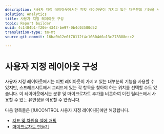 ```yaml
---
description: 사용자 지정 레이아웃에서는 피벗 레이아웃이 가지고 있는 대부분의 기능을 사용할 수 있지만, 스프레드시트에서 그리드에 있는 각 항목을 찾아야 하는 위치를 선택할 수도 있습니다. 이 레이아웃에서는 분류 및 마이크로차트 추가를 비롯하여 이전 릴리스에서 사용할 수 있는 유연성을 이용할 수 있습니다.
solution: Analytics
title: 사용자 지정 레이아웃 구성
topic: Report builder
uuid: 4c1404b1-f20e-4343-be97-0b4c03500d52
translation-type: tm+mt
source-git-commit: 16ba0b12e0f70112f4c10804d0a13c278388ecc2

---
```



# 사용자 지정 레이아웃 구성

사용자 지정 레이아웃에서는 피벗 레이아웃이 가지고 있는 대부분의 기능을 사용할 수 있지만, 스프레드시트에서 그리드에 있는 각 항목을 찾아야 하는 위치를 선택할 수도 있습니다. 이 레이아웃에서는 분류 및 마이크로차트 추가를 비롯하여 이전 릴리스에서 사용할 수 있는 유연성을 이용할 수 있습니다.

다음 항목들은 [!UICONTROL 사용자 지정 레이아웃]에만 해당합니다.

* [지표 및 차원을 셀에 매핑](/help/analyze/report-builder/layout/map-metrics-and-dimensions-to-cells.md)
* [마이크로차트 만들기](/help/analyze/report-builder/layout/t-create-a-microchart.md)
